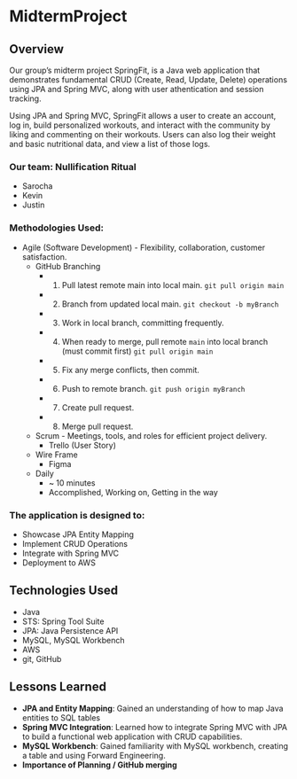 # **MidtermProject**

## **Overview**

Our group’s midterm project SpringFit, is a Java web application that demonstrates fundamental CRUD (Create, Read, Update, Delete) operations using JPA and Spring MVC, along with user athentication and session tracking.

Using JPA and Spring MVC, SpringFit allows a user to create an account, log in, build personalized workouts, and interact with the community by liking and commenting on their workouts. Users can also log their weight and basic nutritional data, and view a list of those logs.

### **Our team: Nullification Ritual**
- Sarocha
- Kevin
- Justin

### **Methodologies Used:**
- Agile (Software Development) - Flexibility, collaboration, customer satisfaction.
  - GitHub Branching
    - 1. Pull latest remote main into local main.	`git pull origin main`
	- 2. Branch from updated local main.	`git checkout -b myBranch`
	- 3. Work in local branch, committing frequently.
	- 4. When ready to merge, pull remote `main` into local branch (must commit first) `git pull origin main`
	- 5. Fix any merge conflicts, then commit.
	- 6. Push to remote branch. `git push origin myBranch`
	- 7. Create pull request.
	- 8. Merge pull request.
  - Scrum - Meetings, tools, and roles for efficient project delivery.
    - Trello (User Story)
  - Wire Frame
    - Figma
  - Daily  
  	- ~ 10 minutes
  	- Accomplished, Working on, Getting in the way

### **The application is designed to:**
- Showcase JPA Entity Mapping
- Implement CRUD Operations
- Integrate with Spring MVC
- Deployment to AWS

## **Technologies Used**
- Java
- STS: Spring Tool Suite
- JPA: Java Persistence API
- MySQL, MySQL Workbench
- AWS
- git, GitHub

## **Lessons Learned** 
- **JPA and Entity Mapping**: Gained an understanding of how to map Java entities to SQL tables
- **Spring MVC Integration**: Learned how to integrate Spring MVC with JPA to build a functional web application with CRUD capabilities.
- **MySQL Workbench**: Gained familiarity with MySQL workbench, creating a table and using Forward Engineering.
- **Importance of Planning / GitHub merging** 